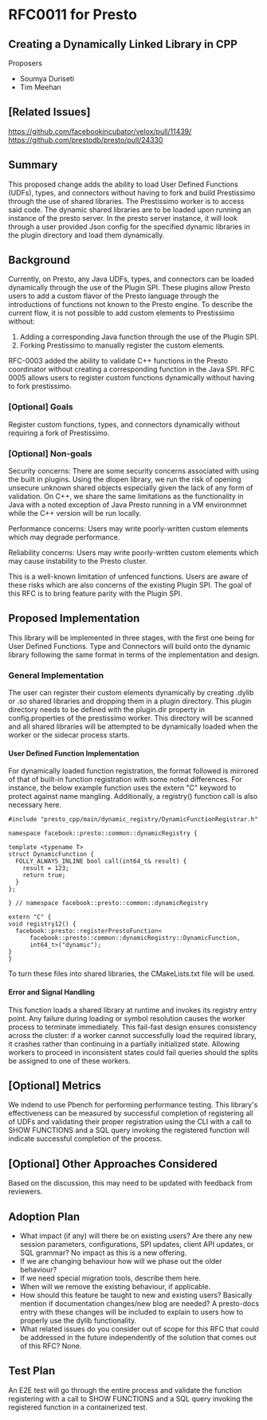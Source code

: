 # **RFC0011 for Presto**

## Creating a Dynamically Linked Library in CPP

Proposers

* Soumya Duriseti
* Tim Meehan

## [Related Issues]

https://github.com/facebookincubator/velox/pull/11439/
https://github.com/prestodb/presto/pull/24330

## Summary
This proposed change adds the ability to load User Defined Functions (UDFs), types, and connectors without having to fork and build Prestissimo through the use of shared libraries.
The Prestissimo worker is to access said code. The dynamic shared libraries are to be loaded upon running an instance of the presto server. In the presto server instance, it will look through a user provided Json config for the specified dynamic libraries in the plugin directory and load them dynamically.
## Background
Currently, on Presto, any Java UDFs, types, and connectors can be loaded dynamically through the use of the Plugin SPI. These plugins allow Presto users to add a custom flavor of the Presto language through the introductions of functions not known to the Presto engine. To describe the current flow, it is not possible to add custom elements to Prestissimo without:
1. Adding a corresponding Java function through the use of the Plugin SPI.
2. Forking Prestissimo to manually register the custom elements. 

RFC-0003 added the ability to validate C++ functions in the Presto coordinator without creating a corresponding function in the Java SPI. RFC 0005 allows users to register custom functions dynamically without having to fork prestissimo.

### [Optional] Goals
Register custom functions, types, and connectors dynamically without requiring a fork of Prestissimo.
### [Optional] Non-goals
Security concerns: There are some security concerns associated with using the built in plugins. Using the dlopen library, we run the risk of opening unsecure unknown shared objects especially given the lack of any form of validation. On C++, we share the same limitations as the functionality in Java with a noted exception of Java Presto running in a VM environmnet while the C++ version will be run locally. 

Performance concerns: Users may write poorly-written custom elements which may degrade performance.

Reliability concerns: Users may write poorly-written custom elements which may cause instability to the Presto cluster.

This is a well-known limitation of unfenced functions. Users are aware of these risks which are also concerns of the existing Plugin SPI. The goal of this RFC is to bring feature parity with the Plugin SPI.
## Proposed Implementation
This library will be implemented in three stages, with the first one being for User Defined Functions. Type and Connectors will build onto the dynamic library following the same format in terms of the implementation and design.

### General Implementation
The user can register their custom elements dynamically by creating .dylib or .so shared libraries and dropping them in a plugin directory. This plugin directory needs to be defined with the plugin.dir property in config.properties of the prestissimo worker. This directory will be scanned and all shared libraries will be attempted to be dynamically loaded when the worker or the sidecar process starts.

#### User Defined Function Implementation
For dynamically loaded function registration, the format followed is mirrored of that of built-in function registration with some noted differences. For instance, the below example function uses the extern "C" keyword to protect against name mangling. Additionally, a registry() function call is also necessary here.

```
#include "presto_cpp/main/dynamic_registry/DynamicFunctionRegistrar.h"

namespace facebook::presto::common::dynamicRegistry {

template <typename T>
struct DynamicFunction {
  FOLLY_ALWAYS_INLINE bool call(int64_t& result) {
    result = 123;
    return true;
  }
};

} // namespace facebook::presto::common::dynamicRegistry

extern "C" {
void registry12() {
  facebook::presto::registerPrestoFunction<
      facebook::presto::common::dynamicRegistry::DynamicFunction,
      int64_t>("dynamic");
}
}
```
To turn these files into shared libraries, the CMakeLists.txt file will be used.

#### Error and Signal Handling
This function loads a shared library at runtime and invokes its registry entry point. Any failure during loading or symbol resolution causes the worker process to terminate immediately. This fail-fast design ensures consistency across the cluster: if a worker cannot successfully load the required library, it crashes rather than continuing in a partially initialized state. Allowing workers to proceed in inconsistent states could fail queries should the splits be assigned to one of these workers.

## [Optional] Metrics

We indend to use Pbench for performing performance testing. This library's effectiveness can be measured by successful completion of registering all of UDFs and validating their proper registration using the CLI with a call to SHOW FUNCTIONS and a SQL query invoking the registered function will indicate successful completion of the process.

## [Optional] Other Approaches Considered

Based on the discussion, this may need to be updated with feedback from reviewers.

## Adoption Plan

- What impact (if any) will there be on existing users? Are there any new session parameters, configurations, SPI updates, client API updates, or SQL grammar?
No impact as this is a new offering.
- If we are changing behaviour how will we phase out the older behaviour?
- If we need special migration tools, describe them here.
- When will we remove the existing behaviour, if applicable.
- How should this feature be taught to new and existing users? Basically mention if documentation changes/new blog are needed?
A presto-docs entry with these changes will be included to explain to users how to properly use the dylib functionality.
- What related issues do you consider out of scope for this RFC that could be addressed in the future independently of the solution that comes out of this RFC?
None.

## Test Plan

An E2E test will go through the entire process and validate the function registering with a call to SHOW FUNCTIONS and a SQL query invoking the registered function in a containerized test.